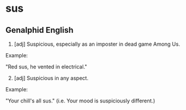 # sus
## Genalphid English

1. [adj] Suspicious, especially as an imposter in dead game Among Us.

Example:

"Red sus, he vented in electrical."

2. [adj] Suspicious in any aspect.

Example:

"Your chill's all sus." (i.e. Your mood is suspiciously different.)